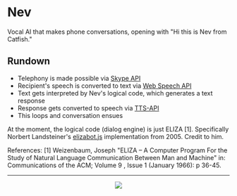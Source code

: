 # Nev
Vocal AI that makes phone conversations, opening with "Hi this is Nev from Catfish."

## Rundown
- Telephony is made possible via [Skype API](http://www.skype.com/en/developer/)
- Recipient's speech is converted to text via [Web Speech API](https://dvcs.w3.org/hg/speech-api/raw-file/tip/speechapi.html)
- Text gets interpreted by Nev's logical code, which generates a text response
- Response gets converted to speech via [TTS-API](http://tts-api.com/)
- This loops and conversation ensues

At the moment, the logical code (dialog engine) is just ELIZA [1]. Specifically Norbert Landsteiner's [elizabot.js](http://www.masswerk.at/elizabot/) implementation from 2005. Credit to him.

References:
[1]	Weizenbaum, Joseph "ELIZA – A Computer Program For the Study of Natural Language Communication Between Man and Machine"
in: Communications of the ACM; Volume 9 , Issue 1 (January 1966): p 36-45.

***

<p align="center">
<img src="http://www.randygingeleski.com/wp-content/uploads/2015/06/catfish-nev.jpg">
</p>
